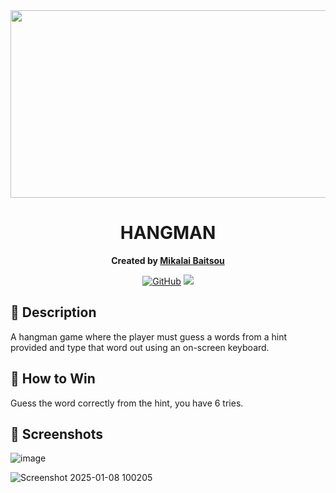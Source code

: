 <div id="header" align="center">
<img src="https://github.com/user-attachments/assets/f40334dc-cf39-4dd7-ab31-baff0475c364" width="800" height="300">

</div>

<div align="center" id="header">
   
# HANGMAN

**Created by [Mikalai Baitsou](https://www.linkedin.com/in/mikalai-baitsou-6a8803345)**


</div>

<div align="center" id="socialbuttons">

[![GitHub](https://img.shields.io/badge/-Github:%20github.com/mikalaibaitsou-darkgreen?style=flat&logo=medium)](https://github.com/MikalaiBaitsou)
<a href="mailto:mbaitsiu@gmail.com" target="_blank">
      <img src="https://img.shields.io/badge/-GMail:%20mbaitsou@gmail.com-c14438?style=flat&logo=Gmail&``logoColor=blue">
   </a>
</div>



📝 Description
---------------------------------------------------------------------------------------------------------------------------
A hangman game where the player must guess a words from a hint provided and type that word out using an on-screen keyboard.  

🎯 How to Win
---------------------------------------------------------------------------------------------------------------------------
Guess the word correctly from the hint, you have 6 tries. 

📸 Screenshots
--------------------------------------------------------------------------------------------------------------------------
![image](https://github.com/user-attachments/assets/108a3039-c999-4ae1-91f5-5620b80eb094)

![Screenshot 2025-01-08 100205](https://github.com/user-attachments/assets/e2210d90-e59e-4081-b1fc-ddf967223bb4)
